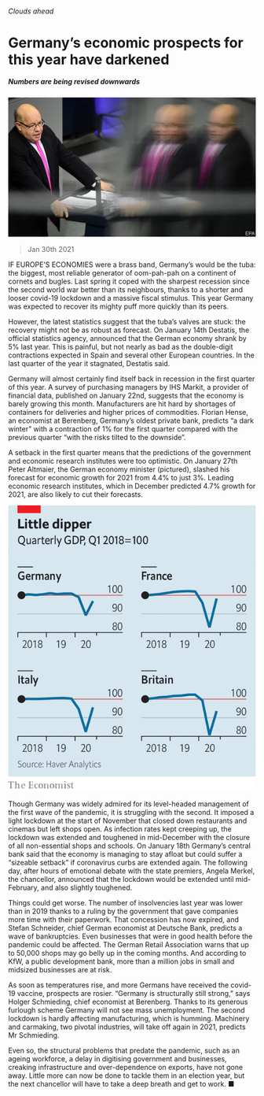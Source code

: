 ###### Clouds ahead

# Germany’s economic prospects for this year have darkened 

##### Numbers are being revised downwards 

![image](images/20210130_eup503.jpg) 

> Jan 30th 2021 


IF EUROPE’S ECONOMIES were a brass band, Germany’s would be the tuba: the biggest, most reliable generator of oom-pah-pah on a continent of cornets and bugles. Last spring it coped with the sharpest recession since the second world war better than its neighbours, thanks to a shorter and looser covid-19 lockdown and a massive fiscal stimulus. This year Germany was expected to recover its mighty puff more quickly than its peers.


However, the latest statistics suggest that the tuba’s valves are stuck: the recovery might not be as robust as forecast. On January 14th Destatis, the official statistics agency, announced that the German economy shrank by 5% last year. This is painful, but not nearly as bad as the double-digit contractions expected in Spain and several other European countries. In the last quarter of the year it stagnated, Destatis said.



Germany will almost certainly find itself back in recession in the first quarter of this year. A survey of purchasing managers by IHS Markit, a provider of financial data, published on January 22nd, suggests that the economy is barely growing this month. Manufacturers are hit hard by shortages of containers for deliveries and higher prices of commodities. Florian Hense, an economist at Berenberg, Germany’s oldest private bank, predicts “a dark winter” with a contraction of 1% for the first quarter compared with the previous quarter “with the risks tilted to the downside”.


A setback in the first quarter means that the predictions of the government and economic research institutes were too optimistic. On January 27th Peter Altmaier, the German economy minister (pictured), slashed his forecast for economic growth for 2021 from 4.4% to just 3%. Leading economic research institutes, which in December predicted 4.7% growth for 2021, are also likely to cut their forecasts.

![image](images/20210130_euc431.png) 



Though Germany was widely admired for its level-headed management of the first wave of the pandemic, it is struggling with the second. It imposed a light lockdown at the start of November that closed down restaurants and cinemas but left shops open. As infection rates kept creeping up, the lockdown was extended and toughened in mid-December with the closure of all non-essential shops and schools. On January 18th Germany’s central bank said that the economy is managing to stay afloat but could suffer a “sizeable setback” if coronavirus curbs are extended again. The following day, after hours of emotional debate with the state premiers, Angela Merkel, the chancellor, announced that the lockdown would be extended until mid-February, and also slightly toughened.


Things could get worse. The number of insolvencies last year was lower than in 2019 thanks to a ruling by the government that gave companies more time with their paperwork. That concession has now expired, and Stefan Schneider, chief German economist at Deutsche Bank, predicts a wave of bankruptcies. Even businesses that were in good health before the pandemic could be affected. The German Retail Association warns that up to 50,000 shops may go belly up in the coming months. And according to KfW, a public development bank, more than a million jobs in small and midsized businesses are at risk.


As soon as temperatures rise, and more Germans have received the covid-19 vaccine, prospects are rosier. “Germany is structurally still strong,” says Holger Schmieding, chief economist at Berenberg. Thanks to its generous furlough scheme Germany will not see mass unemployment. The second lockdown is hardly affecting manufacturing, which is humming. Machinery and carmaking, two pivotal industries, will take off again in 2021, predicts Mr Schmieding.


Even so, the structural problems that predate the pandemic, such as an ageing workforce, a delay in digitising government and businesses, creaking infrastructure and over-dependence on exports, have not gone away. Little more can now be done to tackle them in an election year, but the next chancellor will have to take a deep breath and get to work. ■

